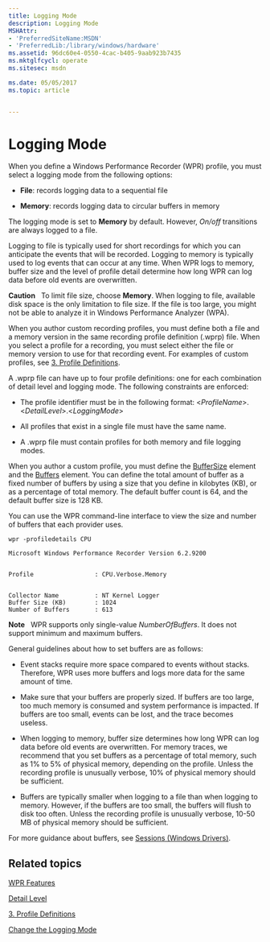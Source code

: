 ```yaml
---
title: Logging Mode
description: Logging Mode
MSHAttr:
- 'PreferredSiteName:MSDN'
- 'PreferredLib:/library/windows/hardware'
ms.assetid: 96dc60e4-0550-4cac-b405-9aab923b7435
ms.mktglfcycl: operate
ms.sitesec: msdn

ms.date: 05/05/2017
ms.topic: article


---
```


# Logging Mode


When you define a Windows Performance Recorder (WPR) profile, you must select a logging mode from the following options:

-   **File**: records logging data to a sequential file

-   **Memory**: records logging data to circular buffers in memory

The logging mode is set to **Memory** by default. However, *On/off* transitions are always logged to a file.

Logging to file is typically used for short recordings for which you can anticipate the events that will be recorded. Logging to memory is typically used to log events that can occur at any time. When WPR logs to memory, buffer size and the level of profile detail determine how long WPR can log data before old events are overwritten.

**Caution**  
To limit file size, choose **Memory**. When logging to file, available disk space is the only limitation to file size. If the file is too large, you might not be able to analyze it in Windows Performance Analyzer (WPA).

 

When you author custom recording profiles, you must define both a file and a memory version in the same recording profile definition (.wprp) file. When you select a profile for a recording, you must select either the file or memory version to use for that recording event. For examples of custom profiles, see [3. Profile Definitions](3-profile-definitions.md).

A .wprp file can have up to four profile definitions: one for each combination of detail level and logging mode. The following constraints are enforced:

-   The profile identifier must be in the following format: &lt;*ProfileName*&gt;.&lt;*DetailLevel*&gt;.&lt;*LoggingMode*&gt;

-   All profiles that exist in a single file must have the same name.

-   A .wprp file must contain profiles for both memory and file logging modes.

When you author a custom profile, you must define the [BufferSize](buffersize.md) element and the [Buffers](buffers.md) element. You can define the total amount of buffer as a fixed number of buffers by using a size that you define in kilobytes (KB), or as a percentage of total memory. The default buffer count is 64, and the default buffer size is 128 KB.

You can use the WPR command-line interface to view the size and number of buffers that each provider uses.

```
wpr -profiledetails CPU

Microsoft Windows Performance Recorder Version 6.2.9200


Profile                 : CPU.Verbose.Memory


Collector Name          : NT Kernel Logger
Buffer Size (KB)        : 1024
Number of Buffers       : 613
```

**Note**  
WPR supports only single-value *NumberOfBuffers*. It does not support minimum and maximum buffers.

 

General guidelines about how to set buffers are as follows:

-   Event stacks require more space compared to events without stacks. Therefore, WPR uses more buffers and logs more data for the same amount of time.

-   Make sure that your buffers are properly sized. If buffers are too large, too much memory is consumed and system performance is impacted. If buffers are too small, events can be lost, and the trace becomes useless.

-   When logging to memory, buffer size determines how long WPR can log data before old events are overwritten. For memory traces, we recommend that you set buffers as a percentage of total memory, such as 1% to 5% of physical memory, depending on the profile. Unless the recording profile is unusually verbose, 10% of physical memory should be sufficient.

-   Buffers are typically smaller when logging to a file than when logging to memory. However, if the buffers are too small, the buffers will flush to disk too often. Unless the recording profile is unusually verbose, 10-50 MB of physical memory should be sufficient.

For more guidance about buffers, see [Sessions (Windows Drivers)](http://go.microsoft.com/fwlink/p/?linkid=246706).

## Related topics


[WPR Features](wpr-features.md)

[Detail Level](detail-level.md)

[3. Profile Definitions](3-profile-definitions.md)

[Change the Logging Mode](change-the-logging-mode.md)

 

 







